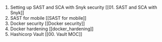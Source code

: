 1. Setting up SAST and SCA with Snyk security [[01. SAST and SCA with Snyk]]
2. SAST for mobile [[SAST for mobile]]
3. Docker security [[Docker security]]
4. Docker hardening [[docker_hardening]]
5. Hashicorp Vault [[00. Vault MOC]] 